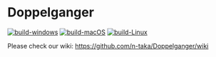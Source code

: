 # Doppelganger

[![build-windows](https://github.com/n-taka/Doppelganger/actions/workflows/build-windows.yml/badge.svg)](https://github.com/n-taka/Doppelganger/actions/workflows/build-windows.yml)
[![build-macOS](https://github.com/n-taka/Doppelganger/actions/workflows/build-macOS.yml/badge.svg)](https://github.com/n-taka/Doppelganger/actions/workflows/build-macOS.yml)
[![build-Linux](https://github.com/n-taka/Doppelganger/actions/workflows/build-Linux.yml/badge.svg)](https://github.com/n-taka/Doppelganger/actions/workflows/build-Linux.yml)

Please check our wiki: https://github.com/n-taka/Doppelganger/wiki
